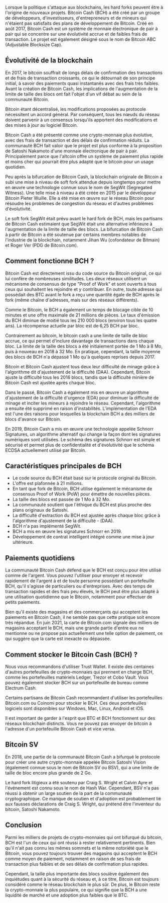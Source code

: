 Lorsque la politique s'attaque aux blockchains, les hard forks peuvent être à l'origine de nouveaux projets. Bitcoin Cash (BCH) a été créé par un groupe de développeurs, d'investisseurs, d'entrepreneurs et de mineurs qui n'étaient pas satisfaits des plans de développement de Bitcoin. Créé en août 2017, Bitcoin Cash est un système de monnaie électronique de pair à pair qui se concentre sur une évolutivité accrue et de faibles frais de transaction. Le projet est également désigné sous le nom de Bitcoin ABC (Adjustable Blocksize Cap).

## Évolutivité de la blockchain

En 2017, le bitcoin souffrait de longs délais de confirmation des transactions et de frais de transaction croissants, ce qui le détournait de son principe initial, à savoir des paiements quasi instantanés avec des frais très faibles. Avant la création de Bitcoin Cash, les implications de l'augmentation de la limite de taille des blocs ont fait l'objet d'un vif débat au sein de la communauté Bitcoin.

Bitcoin étant décentralisé, les modifications proposées au protocole nécessitent un accord général. Par conséquent, tous les nœuds du réseau doivent parvenir à un consensus lorsqu'ils apportent des modifications et des mises à jour au logiciel Bitcoin.

Bitcoin Cash a été présenté comme une crypto-monnaie plus évolutive, avec des frais de transaction et des délais de confirmation réduits. La communauté BCH fait valoir que le projet est plus conforme à la proposition de Satoshi Nakamoto d'une monnaie électronique de pair à pair. Principalement parce que l'altcoin offre un système de paiement plus rapide et moins cher qui pourrait être plus adapté que le bitcoin pour un usage quotidien.

Peu après la bifurcation de Bitcoin Cash, la blockchain originale de Bitcoin a subi une mise à niveau de soft fork attendue depuis longtemps pour mettre en œuvre une technologie connue sous le nom de SegWit (Segregated Witness). Une telle mise à niveau a été créée en 2015 par le développeur Bitcoin Pieter Wuille. Elle a été mise en œuvre sur le réseau Bitcoin pour résoudre les problèmes de congestion du réseau et d'autres problèmes d'évolutivité.

Le soft fork SegWit était prévu avant le hard fork de BCH, mais les partisans de Bitcoin Cash estimaient que SegWit était une alternative inférieure à l'augmentation de la limite de taille des blocs. La bifurcation de Bitcoin Cash à partir de Bitcoin a été soutenue par certains membres notables de l'industrie de la blockchain, notamment Jihan Wu (cofondateur de Bitmain) et Roger Ver (PDG de Bitcoin.com).

## Comment fonctionne BCH ?

Bitcoin Cash est directement issu du code source du Bitcoin original, ce qui lui confère de nombreuses similitudes. Les deux réseaux utilisent un mécanisme de consensus de type "Proof of Work" et sont ouverts à tous ceux qui souhaitent les rejoindre et y contribuer. En outre, toute adresse qui possédait des BTC avant le fork a reçu une quantité égale de BCH après le fork (même chaîne d'adresses, mais sur des réseaux différents).

Comme le Bitcoin, le BCH a également un temps de blocage cible de 10 minutes et une offre maximale de 21 millions de pièces. Le taux d'émission du BCH diminue de moitié tous les 210 000 blocs (environ tous les quatre ans). La récompense actuelle par bloc est de 6,25 BCH par bloc.

Contrairement au bitcoin, le bitcoin cash a une limite de taille de bloc accrue, ce qui permet d'inclure davantage de transactions dans chaque bloc. La limite de la taille des blocs a été initialement portée de 1 Mo à 8 Mo, puis à nouveau en 2018 à 32 Mo. En pratique, cependant, la taille moyenne des blocs de BCH n'a dépassé 1 Mo qu'à quelques reprises depuis 2017.

Bitcoin et Bitcoin Cash ajustent tous deux leur difficulté de minage grâce à l'algorithme dit d'ajustement de la difficulté (DAA). Cependant, Bitcoin ajuste la difficulté tous les 2016 blocs, tandis que la difficulté minière de Bitcoin Cash est ajustée après chaque bloc.

Dans le passé, Bitcoin Cash a également mis en œuvre un algorithme d'ajustement de la difficulté d'urgence (EDA) pour diminuer la difficulté de minage et inciter les mineurs à rejoindre le réseau. Cependant, l'algorithme a ensuite été supprimé en raison d'instabilités. L'implémentation de l'EDA est l'une des raisons pour lesquelles la blockchain BCH a des milliers de blocs d'avance sur Bitcoin.

En 2019, Bitcoin Cash a mis en œuvre une technologie appelée Schnorr Signatures, un algorithme alternatif qui change la façon dont les signatures numériques sont utilisées. Le schéma des signatures Schnorr est simple et sécurisé et permet plus de confidentialité et d'évolutivité que le schéma ECDSA actuellement utilisé par Bitcoin.

## Caractéristiques principales de BCH

- Le code source du BCH était basé sur le protocole original du Bitcoin.
- L'offre est plafonnée à 21 millions.
- En tant que fork de Bitcoin, BCH utilise également le mécanisme de consensus Proof of Work (PoW) pour émettre de nouvelles pièces.
- La taille des blocs est passée de 1 Mo à 32 Mo.
- La communauté soutient que l'éthique du BCH est plus proche des plans originaux de Satoshi.
- La difficulté d'extraction du BCH est ajustée après chaque bloc grâce à l'algorithme d'ajustement de la difficulté - (DAA).
- BCH n'a pas implémenté SegWit.
- BCH a mis en œuvre les signatures Schnorr en 2019.
- Développement de contrat intelligent intégré comme une mise à jour ultérieure.

## Paiements quotidiens

La communauté Bitcoin Cash défend que le BCH est conçu pour être utilisé comme de l'argent. Vous pouvez l'utiliser pour envoyer et recevoir rapidement de l'argent à et de toute personne possédant un portefeuille BCH, qu'il s'agisse de particuliers ou d'entreprises. Avec des temps de transaction rapides et des frais peu élevés, le BCH peut être plus adapté à une utilisation quotidienne que le Bitcoin, notamment pour effectuer de petits paiements.

Bien qu'il existe des magasins et des commerçants qui acceptent les paiements en Bitcoin Cash, il ne semble pas que cette pratique soit encore très répandue. En juin 2021, la carte de Bitcoin.com signale des milliers de magasins acceptant le BCH, mais une grande partie d'entre eux ne mentionne ou ne propose pas actuellement une telle option de paiement, ce qui suggère que la carte est inexacte ou dépassée.

## Comment stocker le Bitcoin Cash (BCH) ?

Nous vous recommandons d'utiliser Trust Wallet. Il existe des centaines d'autres portefeuilles de crypto-monnaies qui prennent en charge BCH, comme les portefeuilles matériels Ledger, Trezor et Cobo Vault. Vous pouvez également stocker BCH sur un portefeuille de bureau comme Electrum Cash.

Certains partisans de Bitcoin Cash recommandent d'utiliser les portefeuilles Bitcoin.com ou Coinomi pour stocker le BCH. Ces deux portefeuilles logiciels sont disponibles sur Windows, Mac, Linux, Android et iOS.

Il est important de garder à l'esprit que BTC et BCH fonctionnent sur des réseaux blockchain distincts. Vous ne pouvez pas envoyer de bitcoin à l'adresse d'un portefeuille Bitcoin Cash et vice versa.

## Bitcoin SV

En 2018, une partie de la communauté Bitcoin Cash a bifurqué le protocole pour créer une autre crypto-monnaie appelée Bitcoin Satoshi Vision (également connue sous le nom de Bitcoin SV ou BSV), qui a une limite de taille de bloc encore plus grande de 2 Go.

Le hard fork litigieux a été soutenu par Craig S. Wright et Calvin Ayre et l'événement est connu sous le nom de Hash War. Cependant, BSV n'a pas réussi à obtenir un large soutien de la part de la communauté cryptographique. Ce manque de soutien et d'adoption est probablement lié aux fausses déclarations de Craig S. Wright, qui prétend être l'inventeur du bitcoin, Satoshi Nakamoto.

## Conclusion

Parmi les milliers de projets de crypto-monnaies qui ont bifurqué du bitcoin, BCH est l'un de ceux qui ont réussi à rester relativement pertinents. Bien qu'il n'ait pas connu les mêmes sommets et la même notoriété que le Bitcoin, vous pouvez toujours trouver des magasins qui acceptent le BCH comme moyen de paiement, notamment en raison de ses frais de transaction plus faibles et de ses délais de confirmation plus rapides.

Cependant, la taille plus importante des blocs soulève également des inquiétudes quant à la sécurité du réseau et, à ce titre, Bitcoin est toujours considéré comme le réseau blockchain le plus sûr. De plus, le Bitcoin reste la crypto-monnaie la plus populaire, ce qui signifie que la BCH a une liquidité de marché et une adoption plus faibles que le BTC.